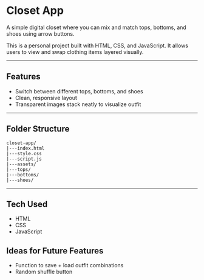 # Closet App

A simple digital closet where you can mix and match tops, bottoms, and shoes using arrow buttons.

This is a personal project built with HTML, CSS, and JavaScript. It allows users to view and swap clothing items layered visually.

---

## Features

- Switch between different tops, bottoms, and shoes
- Clean, responsive layout
- Transparent images stack neatly to visualize outfit

---

## Folder Structure

```
closet-app/
|---index.html
|---style.css
|---script.js
|---assets/
|---tops/
|---bottoms/
|---shoes/
```

---

## Tech Used
* HTML
* CSS
* JavaScript

## Ideas for Future Features
* Function to save + load outfit combinations
* Random shuffle button